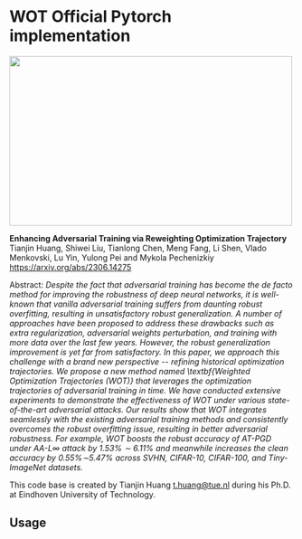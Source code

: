 # WOT Official Pytorch implementation
<img src="https://github.com/TienjinHuang/WOT/blob/main/sketch_map.png" width="500" height="300">

**Enhancing Adversarial Training via Reweighting Optimization Trajectory**<br>
Tianjin Huang, Shiwei Liu, Tianlong Chen, Meng Fang, Li Shen, Vlado Menkovski, Lu Yin, Yulong Pei and Mykola Pechenizkiy <br>
https://arxiv.org/abs/2306.14275<br>

Abstract: *Despite the fact that adversarial training has become the de facto method for improving the robustness of deep neural networks, it is well-known that vanilla adversarial training suffers from daunting robust overfitting, resulting in unsatisfactory robust generalization. A number of approaches have been proposed to address these drawbacks such as extra regularization, adversarial weights perturbation, and training with more data over the last few years. However, the robust generalization improvement is yet far from satisfactory. In this paper, we approach this challenge with a brand new perspective -- refining historical optimization trajectories. We propose a new method named \textbf{Weighted Optimization Trajectories (WOT)} that leverages the optimization trajectories of adversarial training in time. We have conducted extensive experiments to demonstrate the effectiveness of WOT under various state-of-the-art adversarial attacks. Our results show that WOT integrates seamlessly with the existing adversarial training methods and consistently overcomes the robust overfitting issue, resulting in better adversarial robustness. For example, WOT boosts the robust accuracy of AT-PGD under AA-L∞ attack by 1.53\% ∼ 6.11\% and meanwhile increases the clean accuracy by 0.55\%∼5.47\% across SVHN, CIFAR-10, CIFAR-100, and Tiny-ImageNet datasets.*

This code base is created by Tianjin Huang [t.huang@tue.nl](mailto:t.huang@tue.nl) during his Ph.D. at Eindhoven University of Technology.<br>

## Usage




